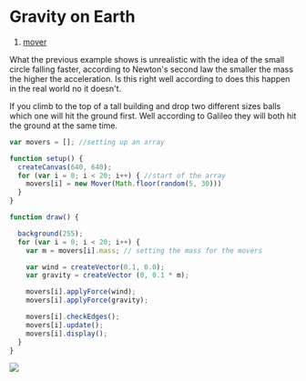# Gravity on Earth

1. [mover](mover/)

What the previous example shows is unrealistic with the idea of the small circle falling faster, according to Newton's second law the smaller the mass the higher the acceleration.  Is this right well according to does this happen in the real world no it doesn't.  

If you climb to the top of a tall building and drop two different sizes balls which one will hit the ground first.  Well according to Galileo they will both hit the ground at the same time.  

```js
var movers = []; //setting up an array

function setup() {
  createCanvas(640, 640);
  for (var i = 0; i < 20; i++) { //start of the array
    movers[i] = new Mover(Math.floor(random(5, 30)))
  }
}
```


```js
function draw() {

  background(255);
  for (var i = 0; i < 20; i++) {
    var m = movers[i].mass; // setting the mass for the movers

    var wind = createVector(0.1, 0.0);
    var gravity = createVector (0, 0.1 * m);

    movers[i].applyForce(wind);
    movers[i].applyForce(gravity);

    movers[i].checkEdges();
    movers[i].update();
    movers[i].display();
  }
}
```
<img src ="img/mover.gif"/>
